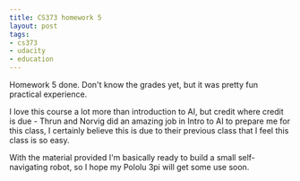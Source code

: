 ```yaml
--- 
title: CS373 homework 5
layout: post
tags: 
- cs373
- udacity
- education
---
```

Homework 5 done. Don't know the grades yet, but it was pretty fun practical experience.

I love this course a lot more than introduction to AI, but credit where credit is due - Thrun and Norvig did an amazing job in Intro to AI to prepare me for this class, I certainly believe this is due to their previous class that I feel this class is so easy.

With the material provided I'm basically ready to build a small self-navigating robot, so I hope my Pololu 3pi will get some use soon.
